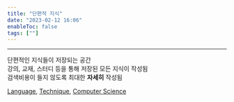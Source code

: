 ```yaml
---
title: "단편적 지식"
date: "2023-02-12 16:06"
enableToc: false
tags: [""]
---
```


<hr>

단편적인 지식들이 저장되는 공간 <br>
강의, 교재, 스터디 등을 통해 저장된 모든 지식이 작성됨 <br>
검색비용이 들지 않도록 최대한 **자세히** 작성됨 <br>

[Language](notes/TIL/fragment/lang/lang), [Technique](notes/TIL/fragment/tech/tech), [Computer Science](notes/TIL/fragment/cs/cs)